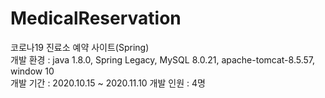 # MedicalReservation
코로나19 진료소 예약 사이트(Spring)<br />
개발 환경 : java 1.8.0, Spring Legacy, MySQL 8.0.21, apache-tomcat-8.5.57, window 10<br />
개발 기간 : 2020.10.15 ~ 2020.11.10
개발 인원 : 4명 <br />
